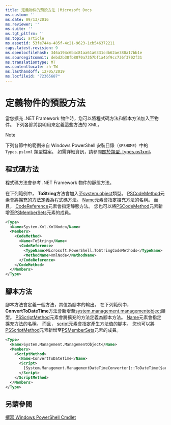 ```yaml
---
title: 定義物件的預設方法 |Microsoft Docs
ms.custom: ''
ms.date: 09/13/2016
ms.reviewer: ''
ms.suite: ''
ms.tgt_pltfrm: ''
ms.topic: article
ms.assetid: 53fe744a-485f-4c21-9623-1cb546372211
caps.latest.revision: 9
ms.openlocfilehash: 346a194c6b4c81aa61a6331cdb62ae380a17bb1e
ms.sourcegitcommit: debd2b38fb8070a7357bf1a4bf9cc736f3702f31
ms.translationtype: MT
ms.contentlocale: zh-TW
ms.lasthandoff: 12/05/2019
ms.locfileid: "72365687"
---
```

# <a name="defining-default-methods-for-objects"></a>定義物件的預設方法

當您擴充 .NET Framework 物件時，您可以將程式碼方法和腳本方法加入至物件。
下列各節將說明用來定義這些方法的 XML。

> [!NOTE]
> 下列各節中的範例來自 Windows PowerShell 安裝目錄（`$PSHOME`）中的 `Types.ps1xml` 類型檔案。 如需詳細資訊，請參閱[關於類型. types.ps1xml](/powershell/module/microsoft.powershell.core/about/about_types.ps1xml)。

## <a name="code-methods"></a>程式碼方法

程式碼方法會參考 .NET Framework 物件的靜態方法。

在下列範例中， **ToString**方法會加入至[system.object](/dotnet/api/System.Xml.XmlNode)類型。 [PSCodeMethod](/dotnet/api/system.management.automation.pscodemethod)元素會將擴充的方法定義為程式碼方法。 [Name](/dotnet/api/system.management.automation.psmemberinfo.name?view=pscore-6.2.0#System_Management_Automation_PSMemberInfo_Name)元素會指定擴充方法的名稱。 而且， [CodeReference](/dotnet/api/system.management.automation.pscodemethod.codereference?view=pscore-6.2.0#System_Management_Automation_PSCodeMethod_CodeReference)元素會指定靜態方法。 您也可以將[PSCodeMethod](/dotnet/api/system.management.automation.pscodemethod)元素新增至[PSMemberSets](/dotnet/api/system.management.automation.psmemberset?view=pscore-6.2.0)元素的成員。

```xml
<Type>
  <Name>System.Xml.XmlNode</Name>
  <Members>
    <CodeMethod>
      <Name>ToString</Name>
      <CodeReference>
        <TypeName>Microsoft.PowerShell.ToStringCodeMethods</TypeName>
        <MethodName>XmlNode</MethodName>
      </CodeReference>
    </CodeMethod>
  </Members>
</Type>
```

## <a name="script-methods"></a>腳本方法

腳本方法會定義一個方法，其值為腳本的輸出。 在下列範例中， **ConvertToDateTime**方法會新增至[system.management.managementobject](/dotnet/api/System.Management.ManagementObject)類型。 [PSScriptMethod](/dotnet/api/system.management.automation.psscriptmethod?view=pscore-6.2.0)元素會將擴充的方法定義為腳本方法。 [Name](/dotnet/api/system.management.automation.psmemberinfo.name?view=pscore-6.2.0#System_Management_Automation_PSMemberInfo_Name)元素會指定擴充方法的名稱。 而且， [script](/dotnet/api/system.management.automation.psscriptmethod.script?view=pscore-6.2.0#System_Management_Automation_PSScriptMethod_Script)元素會指定產生方法值的腳本。 您也可以將[PSScriptMethod](/dotnet/api/system.management.automation.psscriptmethod?view=pscore-6.2.0)元素新增至[PSMemberSets](/dotnet/api/system.management.automation.psmemberset?view=pscore-6.2.0)元素的成員。

```xml
<Type>
  <Name>System.Management.ManagementObject</Name>
  <Members>
    <ScriptMethod>
      <Name>ConvertToDateTime</Name>
      <Script>
        [System.Management.ManagementDateTimeConverter]::ToDateTime($args[0])
      </Script>
    </ScriptMethod>
  </Members>
</Type>
```

## <a name="see-also"></a>另請參閱

[撰寫 Windows PowerShell Cmdlet](./writing-a-windows-powershell-cmdlet.md)
